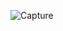 ![Capture](https://github.com/gowtham6477/Myntra_ecommerce/assets/157567472/5e3cd57d-f55d-4a9e-9144-03abea152818)
